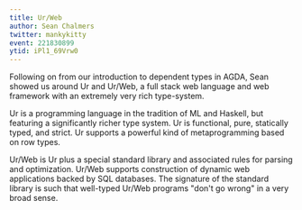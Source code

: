 ```yaml
---
title: Ur/Web
author: Sean Chalmers
twitter: mankykitty
event: 221830899
ytid: iPl1_69Vrw0
---
```

Following on from our introduction to dependent types in AGDA, Sean showed us
around Ur and Ur/Web, a full stack web language and web framework with an
extremely very rich type-system.

Ur is a programming language in the tradition of ML and Haskell, but featuring
a significantly richer type system. Ur is functional, pure, statically typed,
and strict. Ur supports a powerful kind of metaprogramming based on row types.

Ur/Web is Ur plus a special standard library and associated rules for parsing
and optimization. Ur/Web supports construction of dynamic web applications
backed by SQL databases. The signature of the standard library is such that
well-typed Ur/Web programs "don't go wrong" in a very broad sense.